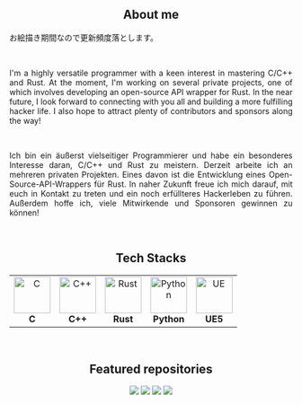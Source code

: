 <h2 align="center">About me</h2>
<p>お絵描き期間なので更新頻度落とします。</p>
<br>
<p align="justify">I'm a highly versatile programmer with a keen interest in mastering C/C++ and Rust. At the moment, I'm working on several private projects, one of which involves developing an open-source API wrapper for Rust. In the near future, I look forward to connecting with you all and building a more fulfilling hacker life. I also hope to attract plenty of contributors and sponsors along the way!</p>
<br>
<p align="justify">Ich bin ein äußerst vielseitiger Programmierer und habe ein besonderes Interesse daran, C/C++ und Rust zu meistern. Derzeit arbeite ich an mehreren privaten Projekten. Eines davon ist die Entwicklung eines Open-Source-API-Wrappers für Rust. In naher Zukunft freue ich mich darauf, mit euch in Kontakt zu treten und ein noch erfüllteres Hackerleben zu führen. Außerdem hoffe ich, viele Mitwirkende und Sponsoren gewinnen zu können!</p>
<br>
<h2 align="center">Tech Stacks</h2>
<table align="center">
<tr>
   <td align="center"><img src="https://cdn.worldvectorlogo.com/logos/c-1.svg" alt="C" width="65" height="65" /><br><b>C</b></td>
   <td align="center"><img src="https://cdn.worldvectorlogo.com/logos/c.svg" alt="C++" width="65" height="65" /><br><b>C++</b></td>
   <td align="center"><img src="https://cdn.worldvectorlogo.com/logos/rust.svg" alt="Rust" width="65" height="65" /><br><b>Rust</b></td>
   <td align="center"><img src="https://cdn.worldvectorlogo.com/logos/python-5.svg" alt="Python" width="65" height="65" /><br><b>Python</b></td>
   <td align="center"><img src="https://cdn2.unrealengine.com/ue-logotype-2023-vertical-white-1686x2048-bbfded26daa7.png" alt="UE" width="65" height="65" /><br><b>UE5</b></td>
</tr>
</table>
<br>
<h2 align="center">Featured repositories</h2>
<div align="center">
<a href="https://github.com/Ometeor-Zheero-OMZ/ff-battle-sys"><img src="https://github-readme-stats.vercel.app/api/pin/?username=Ometeor-Zheero-OMZ&repo=ff-battle-sys&theme=dark"></a>
<a href="https://github.com/Ometeor-Zheero-OMZ/pokemon-battle-system"><img src="https://github-readme-stats.vercel.app/api/pin/?username=Ometeor-Zheero-OMZ&repo=pokemon-battle-system&theme=dark"></a>
<a href="https://github.com/Ometeor-Zheero-OMZ/camera_calibrator"><img src="https://github-readme-stats.vercel.app/api/pin/?username=Ometeor-Zheero-OMZ&repo=camera_calibrator&theme=dark"></a>
<a href="https://github.com/Ometeor-Zheero-OMZ/rustrix"><img src="https://github-readme-stats.vercel.app/api/pin/?username=Ometeor-Zheero-OMZ&repo=rustrix&theme=dark"></a>
</div>
